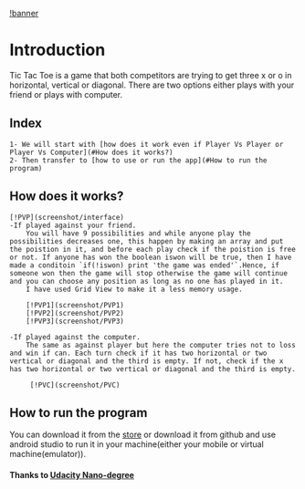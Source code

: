 [!banner]('screenshot/xp_p.png')

# Introduction 
Tic Tac Toe is a game that both competitors are trying to get three x or o in horizontal, vertical or diagonal.
There are two options either plays with your friend or plays with computer.

## Index
    1- We will start with [how does it work even if Player Vs Player or Player Vs Computer](#How does it works?)
    2- Then transfer to [how to use or run the app](#How to run the program) 

## How does it works?
    [!PVP](screenshot/interface)
    -If played against your friend.
        You will have 9 possibilities and while anyone play the possibilities decreases one, this happen by making an array and put the poistion in it, and before each play check if the poistion is free or not. If anyone has won the boolean iswon will be true, then I have made a conditoin `if(!iswon) print 'the game was ended'`.Hence, if someone won then the game will stop otherwise the game will continue and you can choose any position as long as no one has played in it.
        I have used Grid View to make it a less memory usage.
        
        [!PVP1](screenshot/PVP1)
        [!PVP2](screenshot/PVP2)
        [!PVP3](screenshot/PVP3)
        
    -If played against the computer.
        The same as against player but here the computer tries not to loss and win if can. Each turn check if it has two horizontal or two vertical or diagonal and the third is empty. If not, check if the x has two horizontal or two vertical or diagonal and the third is empty.
        
         [!PVC](screenshot/PVC)

## How to run the program
You can download it from the [store](https://www.amazon.com/gp/product/B08JJPZTPD)
or download it from github and use android studio to run it in your machine(either your mobile or virtual machine(emulator)).

#### Thanks to [Udacity Nano-degree](https://www.udacity.com/course/android-developer-nanodegree-by-google--nd801)

